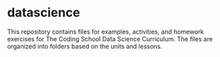 # datascience

This repository contains files for examples, activities, and homework exercises for The Coding School Data Science Curriculum.
The files are organized into folders based on the units and lessons.
